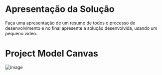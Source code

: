 # Apresentação da Solução

Faça uma apresentação de um resumo de todos o processo de desenvolvimento e no final apresente a solução desenvolvida, usando um pequeno vídeo.

# Project Model Canvas
![image](https://github.com/ICEI-PUC-Minas-PMV-ADS/pmv-ads-2024-1-e5-proj-empext-t6-kezuka-styles-agenda/assets/104144665/d5d7c032-c75a-4952-8a28-99f5eb788caf)
